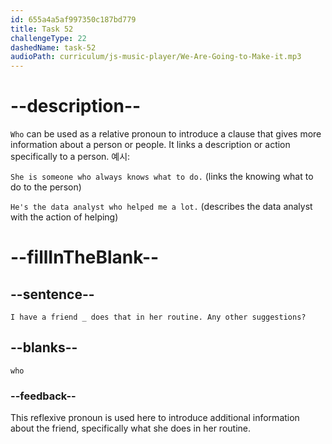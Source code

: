```yaml
---
id: 655a4a5af997350c187bd779
title: Task 52
challengeType: 22
dashedName: task-52
audioPath: curriculum/js-music-player/We-Are-Going-to-Make-it.mp3
---
```


<!--
AUDIO REFERENCE: 
Sophie: I have a friend who does that in her routine. Any other suggestions?
-->

# --description--

`Who` can be used as a relative pronoun to introduce a clause that gives more information about a person or people. It links a description or action specifically to a person. 예시:

`She is someone who always knows what to do.` (links the knowing what to do to the person)

`He's the data analyst who helped me a lot.` (describes the data analyst with the action of helping)

# --fillInTheBlank--

## --sentence--

`I have a friend _ does that in her routine. Any other suggestions?`

## --blanks--

`who`

### --feedback--

This reflexive pronoun is used here to introduce additional information about the friend, specifically what she does in her routine.
